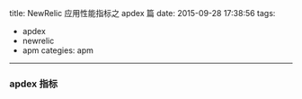 title: NewRelic 应用性能指标之 apdex 篇
date: 2015-09-28 17:38:56
tags:
  - apdex
  - newrelic
  - apm
categies: apm
---
### apdex 指标